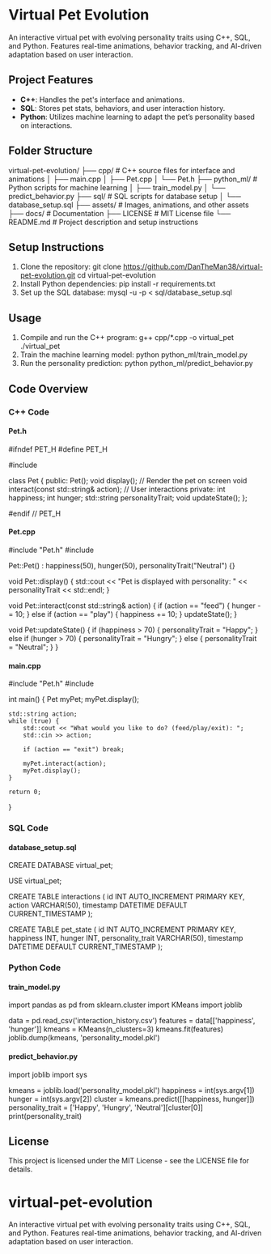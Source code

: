 # Virtual Pet Evolution

An interactive virtual pet with evolving personality traits using C++, SQL, and Python. Features real-time animations, behavior tracking, and AI-driven adaptation based on user interaction.

## Project Features
- **C++**: Handles the pet's interface and animations.
- **SQL**: Stores pet stats, behaviors, and user interaction history.
- **Python**: Utilizes machine learning to adapt the pet’s personality based on interactions.

## Folder Structure
virtual-pet-evolution/
├── cpp/                   # C++ source files for interface and animations
│   ├── main.cpp
│   ├── Pet.cpp
│   └── Pet.h
├── python_ml/             # Python scripts for machine learning
│   ├── train_model.py
│   └── predict_behavior.py
├── sql/                   # SQL scripts for database setup
│   └── database_setup.sql
├── assets/                # Images, animations, and other assets
├── docs/                  # Documentation
├── LICENSE                # MIT License file
└── README.md              # Project description and setup instructions

## Setup Instructions
1. Clone the repository:
   git clone https://github.com/DanTheMan38/virtual-pet-evolution.git
   cd virtual-pet-evolution
2. Install Python dependencies:
   pip install -r requirements.txt
3. Set up the SQL database:
   mysql -u <username> -p < sql/database_setup.sql

## Usage
1. Compile and run the C++ program:
   g++ cpp/*.cpp -o virtual_pet
   ./virtual_pet
2. Train the machine learning model:
   python python_ml/train_model.py
3. Run the personality prediction:
   python python_ml/predict_behavior.py <happiness> <hunger>

## Code Overview

### C++ Code

#### Pet.h
#ifndef PET_H
#define PET_H

#include <string>

class Pet {
public:
    Pet();
    void display();  // Render the pet on screen
    void interact(const std::string& action);  // User interactions
private:
    int happiness;
    int hunger;
    std::string personalityTrait;
    void updateState();
};

#endif // PET_H

#### Pet.cpp
#include "Pet.h"
#include <iostream>

Pet::Pet() : happiness(50), hunger(50), personalityTrait("Neutral") {}

void Pet::display() {
    std::cout << "Pet is displayed with personality: " << personalityTrait << std::endl;
}

void Pet::interact(const std::string& action) {
    if (action == "feed") {
        hunger -= 10;
    } else if (action == "play") {
        happiness += 10;
    }
    updateState();
}

void Pet::updateState() {
    if (happiness > 70) {
        personalityTrait = "Happy";
    } else if (hunger > 70) {
        personalityTrait = "Hungry";
    } else {
        personalityTrait = "Neutral";
    }
}

#### main.cpp
#include "Pet.h"
#include <iostream>

int main() {
    Pet myPet;
    myPet.display();

    std::string action;
    while (true) {
        std::cout << "What would you like to do? (feed/play/exit): ";
        std::cin >> action;

        if (action == "exit") break;

        myPet.interact(action);
        myPet.display();
    }

    return 0;
}

### SQL Code

#### database_setup.sql
CREATE DATABASE virtual_pet;

USE virtual_pet;

CREATE TABLE interactions (
    id INT AUTO_INCREMENT PRIMARY KEY,
    action VARCHAR(50),
    timestamp DATETIME DEFAULT CURRENT_TIMESTAMP
);

CREATE TABLE pet_state (
    id INT AUTO_INCREMENT PRIMARY KEY,
    happiness INT,
    hunger INT,
    personality_trait VARCHAR(50),
    timestamp DATETIME DEFAULT CURRENT_TIMESTAMP
);

### Python Code

#### train_model.py
import pandas as pd
from sklearn.cluster import KMeans
import joblib

data = pd.read_csv('interaction_history.csv')
features = data[['happiness', 'hunger']]
kmeans = KMeans(n_clusters=3)
kmeans.fit(features)
joblib.dump(kmeans, 'personality_model.pkl')

#### predict_behavior.py
import joblib
import sys

kmeans = joblib.load('personality_model.pkl')
happiness = int(sys.argv[1])
hunger = int(sys.argv[2])
cluster = kmeans.predict([[happiness, hunger]])
personality_trait = ['Happy', 'Hungry', 'Neutral'][cluster[0]]
print(personality_trait)

## License
This project is licensed under the MIT License - see the LICENSE file for details.
# virtual-pet-evolution
An interactive virtual pet with evolving personality traits using C++, SQL, and Python. Features real-time animations, behavior tracking, and AI-driven adaptation based on user interaction.
